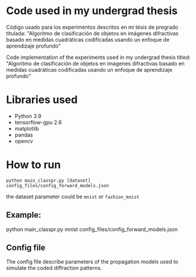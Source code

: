 # Code used in my undergrad thesis

Código usado para los experimentos descritos en mi tésis de pregrado titulada: "Algoritmo de clasificación de objetos en imágenes difractivas basado en medidas cuadráticas codificadas usando un enfoque de aprendizaje profundo"


Code implementation of the experiments used in my undergrad thesis titled: "Algoritmo de clasificación de objetos en imágenes difractivas basado en medidas cuadráticas codificadas usando un enfoque de aprendizaje profundo"


# Libraries used


* Python 3.9
* tensorflow-gpu 2.6
* matplotlib
* pandas
* opencv

# How to run

```{r, engine='bash', count_lines}
python main_classpr.py [dataset] config_files/config_forward_models.json 
```

the dataset parameter could be `mnist` or `fashion_mnist`

## Example:

python main_classpr.py mnist config_files/config_forward_models.json 


## Config file

The config file describe parameters of the propagation models used to simulate the coded diffraction patterns.


